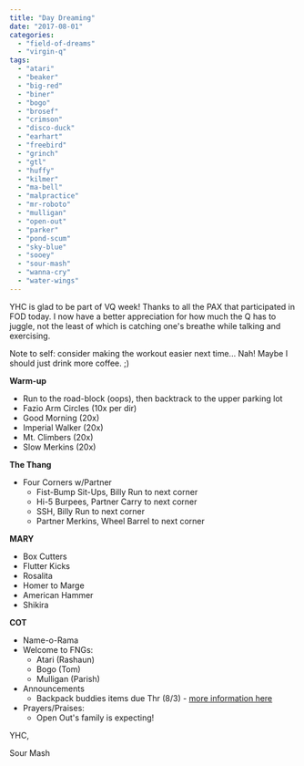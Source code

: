 ```yaml
---
title: "Day Dreaming"
date: "2017-08-01"
categories: 
  - "field-of-dreams"
  - "virgin-q"
tags: 
  - "atari"
  - "beaker"
  - "big-red"
  - "biner"
  - "bogo"
  - "brosef"
  - "crimson"
  - "disco-duck"
  - "earhart"
  - "freebird"
  - "grinch"
  - "gtl"
  - "huffy"
  - "kilmer"
  - "ma-bell"
  - "malpractice"
  - "mr-roboto"
  - "mulligan"
  - "open-out"
  - "parker"
  - "pond-scum"
  - "sky-blue"
  - "sooey"
  - "sour-mash"
  - "wanna-cry"
  - "water-wings"
---
```


YHC is glad to be part of VQ week! Thanks to all the PAX that participated in FOD today. I now have a better appreciation for how much the Q has to juggle, not the least of which is catching one's breathe while talking and exercising.<!--more-->

Note to self: consider making the workout easier next time... Nah! Maybe I should just drink more coffee. ;)

**Warm-up**

- Run to the road-block (oops), then backtrack to the upper parking lot
- Fazio Arm Circles (10x per dir)
- Good Morning (20x)
- Imperial Walker (20x)
- Mt. Climbers (20x)
- Slow Merkins (20x)

**The Thang**

- Four Corners w/Partner
    - Fist-Bump Sit-Ups, Billy Run to next corner
    - Hi-5 Burpees, Partner Carry to next corner
    - SSH, Billy Run to next corner
    - Partner Merkins, Wheel Barrel to next corner

**MARY**

- Box Cutters
- Flutter Kicks
- Rosalita
- Homer to Marge
- American Hammer
- Shikira

**COT**

- Name-o-Rama
- Welcome to FNGs:
    - Atari (Rashaun)
    - Bogo (Tom)
    - Mulligan (Parish)
- Announcements
    - Backpack buddies items due Thr (8/3) - [more information here](https://f3carpex.com/2017/07/20/backpack-buddies-carpex-community-outreach/)
- Prayers/Praises:
    - Open Out's family is expecting!

YHC,

Sour Mash
